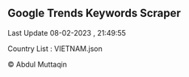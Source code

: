 

## Google Trends Keywords Scraper 
 
Last Update 08-02-2023 , 21:49:55

Country List :
VIETNAM.json



© Abdul Muttaqin 
